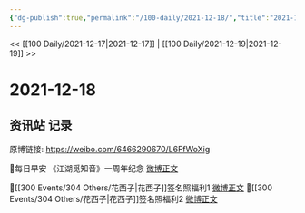 ```yaml
---
{"dg-publish":true,"permalink":"/100-daily/2021-12-18/","title":"2021-12-18"}
---
```



<< [[100 Daily/2021-12-17\|2021-12-17]] | [[100 Daily/2021-12-19\|2021-12-19]] >>

# 2021-12-18

## 资讯站 记录

原博链接: https://weibo.com/6466290670/L6FfWoXig

🌟每日早安
《江湖觅知音》一周年纪念 [微博正文](https://weibo.com/detail/4715667553781799)

🌟[[300 Events/304 Others/花西子\|花西子]]签名照福利1 [微博正文](https://weibo.com/detail/4715712063473195)
🌟[[300 Events/304 Others/花西子\|花西子]]签名照福利2 [微博正文](https://weibo.com/detail/4715712603489014)
